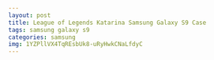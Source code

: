 ```yaml
---
layout: post
title: League of Legends Katarina Samsung Galaxy S9 Case
tags: samsung galaxy s9
categories: samsung
img: 1YZPllVX4TqREsbUk8-uRyHwkCNaLfdyC
---
```

